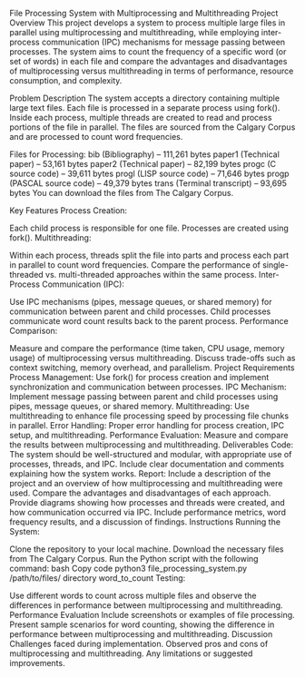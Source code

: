 File Processing System with Multiprocessing and Multithreading
Project Overview
This project develops a system to process multiple large files in parallel using multiprocessing and multithreading, while employing inter-process communication (IPC) mechanisms for message passing between processes. The system aims to count the frequency of a specific word (or set of words) in each file and compare the advantages and disadvantages of multiprocessing versus multithreading in terms of performance, resource consumption, and complexity.

Problem Description
The system accepts a directory containing multiple large text files. Each file is processed in a separate process using fork(). Inside each process, multiple threads are created to read and process portions of the file in parallel. The files are sourced from the Calgary Corpus and are processed to count word frequencies.

Files for Processing:
bib (Bibliography) – 111,261 bytes
paper1 (Technical paper) – 53,161 bytes
paper2 (Technical paper) – 82,199 bytes
progc (C source code) – 39,611 bytes
progl (LISP source code) – 71,646 bytes
progp (PASCAL source code) – 49,379 bytes
trans (Terminal transcript) – 93,695 bytes
You can download the files from The Calgary Corpus.

Key Features
Process Creation:

Each child process is responsible for one file.
Processes are created using fork().
Multithreading:

Within each process, threads split the file into parts and process each part in parallel to count word frequencies.
Compare the performance of single-threaded vs. multi-threaded approaches within the same process.
Inter-Process Communication (IPC):

Use IPC mechanisms (pipes, message queues, or shared memory) for communication between parent and child processes.
Child processes communicate word count results back to the parent process.
Performance Comparison:

Measure and compare the performance (time taken, CPU usage, memory usage) of multiprocessing versus multithreading.
Discuss trade-offs such as context switching, memory overhead, and parallelism.
Project Requirements
Process Management: Use fork() for process creation and implement synchronization and communication between processes.
IPC Mechanism: Implement message passing between parent and child processes using pipes, message queues, or shared memory.
Multithreading: Use multithreading to enhance file processing speed by processing file chunks in parallel.
Error Handling: Proper error handling for process creation, IPC setup, and multithreading.
Performance Evaluation: Measure and compare the results between multiprocessing and multithreading.
Deliverables
Code:
The system should be well-structured and modular, with appropriate use of processes, threads, and IPC.
Include clear documentation and comments explaining how the system works.
Report:
Include a description of the project and an overview of how multiprocessing and multithreading were used.
Compare the advantages and disadvantages of each approach.
Provide diagrams showing how processes and threads were created, and how communication occurred via IPC.
Include performance metrics, word frequency results, and a discussion of findings.
Instructions
Running the System:

Clone the repository to your local machine.
Download the necessary files from The Calgary Corpus.
Run the Python script with the following command:
bash
Copy code
python3 file_processing_system.py /path/to/files/ directory word_to_count
Testing:

Use different words to count across multiple files and observe the differences in performance between multiprocessing and multithreading.
Performance Evaluation
Include screenshots or examples of file processing.
Present sample scenarios for word counting, showing the difference in performance between multiprocessing and multithreading.
Discussion
Challenges faced during implementation.
Observed pros and cons of multiprocessing and multithreading.
Any limitations or suggested improvements.
